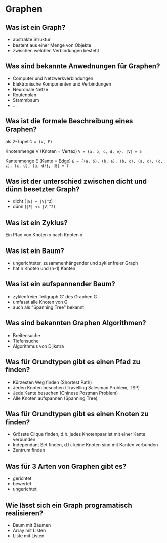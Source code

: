 # Graphen

## Was ist ein Graph?
* abstrakte Struktur
* besteht aus einer Menge von Objekte
* zwischen welchen Verbindungen besteht

## Was sind bekannte Anwednungen für Graphen?
* Computer und Netzwerkverbindungen
* Elektronische Komponenten und Verbindungen
* Neuronale Netze
* Routenplan
* Stammbaum
* ...

## Was ist die formale Beschreibung eines Graphen?
als 2-Tupel 
`G = (V, E)`

Knotenmenge V (Knoten = Vertex)
`V = {a, b, c, d, e}, |V| = 5`

Kantenmenge E (Kante = Edge)
`E = {(a, b), (b, a), (b, c), (a, c), (c, c), (c, d), (a, d)}, |E| = 7`

## Was ist der unterschied zwischen dicht und dünn besetzter Graph?
* dicht (`|E| ~ |V|^2`)
* dünn (`|E| << |V|^2`)

## Was ist ein Zyklus?
Ein Pfad von Knoten x nach Knoten x

## Was ist ein Baum?
* ungerichteter, zusammenhängender und zyklenfreier Graph
* hat n Knoten und (n-1) Kanten

## Was ist ein aufspannender Baum?
* zyklenfreier Teilgraph G' des Graphen G
* umfasst alle Knoten von G
* auch als "Spanning Tree" bekannt

## Was sind bekannten Graphen Algorithmen?
* Breitensuche
* Tiefensuche
* Algorithmus von Dijkstra

## Was für Grundtypen gibt es einen Pfad zu finden?
* Kürzesten Weg finden (Shortest Path)
* Jeden Knoten besuchen (Travelling Salesman Problem, TSP)
* Jede Kante besuchen (Chinese Postman Problem)
* Alle Knoten aufspannen (Spanning Tree)

## Was für Grundtypen gibt es einen Knoten zu finden?
* Grösste Clique finden, d.h. jedes Knotenpaar ist mit einer Kante verbunden
* Independant Set finden, d.h. keine Knoten sind mit Kanten verbunden
* Zentrum finden

## Was für 3 Arten von Graphen gibt es?
* gerichtet
* bewertet
* ungerichtet

## Wie lässt sich ein Graph programatisch realisieren?
* Baum mit Bäumen
* Array mit Listen
* Liste mit Listen

